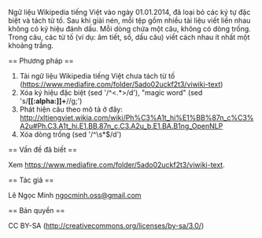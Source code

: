 Ngữ liệu Wikipedia tiếng Việt vào ngày 01.01.2014, đã loại bỏ các ký tự đặc 
biệt và tách từ tố. Sau khi giải nén, mỗi tệp gồm nhiều tài liệu viết liền 
nhau không có ký hiệu đánh dấu. Mỗi dòng chứa một câu, không có dòng trống.
Trong câu, các từ tố (ví dụ: âm tiết, số, dấu câu) viết cách nhau ít nhất một
khoảng trắng.

== Phương pháp ==

1. Tải ngữ liệu Wikipedia tiếng Việt chưa tách từ tố 
(https://www.mediafire.com/folder/5ado02uckf2t3/viwiki-text)
2. Xóa ký hiệu đặc biệt (sed '/^<.*>/d'), "magic word" (sed 's/__[[:alpha:]]\+__//g;')
3. Phát hiện câu theo mô tả ở đây: http://xltiengviet.wikia.com/wiki/Ph%C3%A1t_hi%E1%BB%87n_c%C3%A2u#Ph.C3.A1t_hi.E1.BB.87n_c.C3.A2u_b.E1.BA.B1ng_OpenNLP
4. Xóa dòng trống (sed '/^\s*$/d')

== Vấn đề đã biết ==

Xem https://www.mediafire.com/folder/5ado02uckf2t3/viwiki-text.

== Tác giả ==

Lê Ngọc Minh <ngocminh.oss@gmail.com>

== Bản quyền ==

CC BY-SA (http://creativecommons.org/licenses/by-sa/3.0/)
